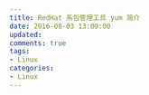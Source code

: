 ```yaml
---
title: RedHat 系包管理工具 yum 简介
date: 2016-08-03 13:00:00
updated:
comments: true
tags:
- Linux
categories:
- Linux
---
```

